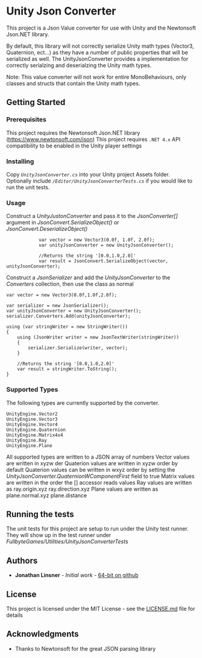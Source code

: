 # Unity Json Converter

This project is a Json Value converter for use with Unity and the Newtonsoft Json.NET library.

By default, this library will not correctly serialize Unity math types (Vector3, Quaternion, ect...) as they have a number of public properties that will be serialized as well. The UnityJsonConverter provides a implementation for correctly serialzing and deserialzing the Unity math types.

Note: This value converter will not work for entire MonoBehaviours, only classes and structs that contain the Unity math types.

## Getting Started
### Prerequisites

This project requires the Newtonsoft Json.NET library (https://www.newtonsoft.com/json)
This project requires `.NET 4.x` API compatibility to be enabled in the Unity player settings

### Installing

Copy _```UnityJsonConverter.cs```_ into your Unity project Assets folder.
Optionally include _```/Editor/UnityJsonConverterTests.cs```_ if you would like to run the unit tests.

### Usage
Construct a _UnityJustonConverter_ and pass it to the _JsonConverter[]_ argument in _JsonConvert.SerializeObject()_ or _JsonConvert.DeserializeObject()_
````
            var vector = new Vector3(0.0f, 1.0f, 2.0f);
            var unityJsonConverter = new UnityJsonConverter();

            //Returns the string '[0.0,1.0,2.0]'
            var result = JsonConvert.SerializeObject(vector, unityJsonConverter);
````
Construct a _JsonSerializer_ and add the _UnityJsonConverter_ to the _Converters_ collection, then use the class as normal
````
var vector = new Vector3(0.0f,1.0f,2.0f);

var serializer = new JsonSerializer();
var unityJsonConverter = new UnityJsonConverter();
serializer.Converters.Add(unityJsonConverter);

using (var stringWriter = new StringWriter())
{
    using (JsonWriter writer = new JsonTextWriter(stringWriter))
    {
        serializer.Serialize(writer, vector);
    }

    //Returns the string '[0.0,1.0,2.0]'
    var result = stringWriter.ToString();
}
````

### Supported Types
The following types are currently supported by the converter.
````
UnityEngine.Vector2
UnityEngine.Vector3
UnityEngine.Vector4
UnityEngine.Quaternion
UnityEngine.Matrix4x4
UnityEngine.Ray
UnityEngine.Plane
````
All supported types are written to a JSON array of numbers
Vector values are written in xyzw der
Quaterion values are written in xyzw order by default
Quaterion values can be written in wxyz order by setting the _UnityJsonConverter.QuaternionWComponentFirst_ field to true
Matrix values are written in the order the [] accessor reads values
Ray values are written as ray.origin.xyz ray.direction.xyz
Plane values are written as plane.normal.xyz plane.distance

## Running the tests

The unit tests for this project are setup to run under the Unity test runner.
They will show up in the test runner under _FullbyteGames/Utilities/UnityJsonConverterTests_


## Authors

* **Jonathan Linsner** - *Initial work* - [64-bit on github](https://github.com/64-bit/)

## License

This project is licensed under the MIT License - see the [LICENSE.md](LICENSE.md) file for details

## Acknowledgments

* Thanks to Newtonsoft for the great JSON parsing library
